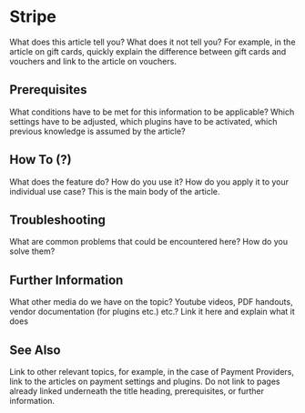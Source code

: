 # Stripe

What does this article tell you? What does it not tell you? For example, in the article on gift cards, quickly explain the difference between gift cards and vouchers and link to the article on vouchers. 

## Prerequisites

What conditions have to be met for this information to be applicable? Which settings have to be adjusted, which plugins have to be activated, which previous knowledge is assumed by the article? 

## How To (?)

What does the feature do? How do you use it? How do you apply it to your individual use case? This is the main body of the article. 

## Troubleshooting 

What are common problems that could be encountered here? How do you solve them? 

## Further Information

What other media do we have on the topic? Youtube videos, PDF handouts, vendor documentation (for plugins etc.) etc.? Link it here and explain what it does

## See Also 

Link to other relevant topics, for example, in the case of Payment Providers, link to the articles on payment settings and plugins. Do not link to pages already linked underneath the title heading, prerequisites, or further information. 